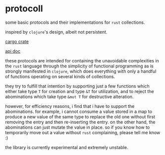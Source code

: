 # protocoll

some basic protocols and their implementations for `rust` collections.

inspired by `clojure`'s design, albeit not persistent.

[cargo crate](https://crates.io/crates/protocoll)

[api doc](https://ysmiraak.github.io/protocoll/)

these protocols are intended for containing the unavoidable complexities in the
`rust` language through the simplicity of functional programming as is strongly
manifested in `clojure`, which does everything with only a handful of functions
operating on several kinds of collections.

they try to fulfill that intention by supporting just a few functions which
either take type `T` for creation and type `&T` for utilization, and to reject
the abominations which take type `&mut T` for destructive alteration.

however, for efficiency reasons, i find that i have to support the
abominations. for example, i cannot consume a value stored in a map to produce a
new value of the same type to replace the old one without first removing the
entry and then re-inserting the entry. on the other hand, the abominations can
just mutate the value in place. so if you know how to temporarily move out a
value without `rust` complaining, please tell me know :)

the library is currently experimental and extremely unstable.
